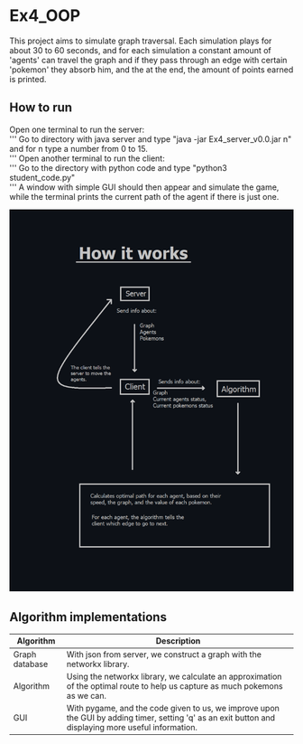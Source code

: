 # Ex4_OOP
This project aims to simulate graph traversal.
Each simulation plays for about 30 to 60 seconds, and for each simulation a constant amount of 'agents' can travel the graph and if they pass through an edge with certain 'pokemon' they absorb him, and the at the end, the amount of points earned is printed.

## How to run
Open one terminal to run the server: <br>
'''
Go to directory with java server and type "java -jar Ex4_server_v0.0.jar n" and for n type a number from 0 to 15. <br>
'''
Open another terminal to run the client:<br>
'''
Go to the directory with python code and type "python3 student_code.py" <br>
'''
A window with simple GUI should then appear and simulate the game, while the terminal prints the current path of the agent if there is just one.

![DEMO](https://github.com/bfwontcodewithme/Ex4_OOP/blob/main/visual_info/how_it_works.png)

## Algorithm implementations
| Algorithm | Description |
| --- | --- |
| Graph database | With json from server, we construct a graph with the networkx library. |
| Algorithm | Using the networkx library, we calculate an approximation of the optimal route to help us capture as much pokemons as we can. |
| GUI | With pygame, and the code given to us, we improve upon the GUI by adding timer, setting 'q' as an exit button and displaying more useful information. |
